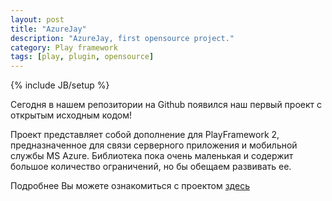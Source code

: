 ```yaml
---
layout: post
title: "AzureJay"
description: "AzureJay, first opensource project."
category: Play framework
tags: [play, plugin, opensource]
---
```

{% include JB/setup %}

Сегодня в нашем репозитории на Github появился наш первый проект с открытым исходным кодом!

Проект представляет собой дополнение для PlayFramework 2, предназначенное для связи серверного приложения и мобильной службы MS Azure.
Библиотека пока очень маленькая и содержит большое количество ограничений, но бы обещаем развивать ее.

Подробнее Вы можете ознакомиться с проектом [здесь](https://github.com/eisdevgroup/AzureJay)
